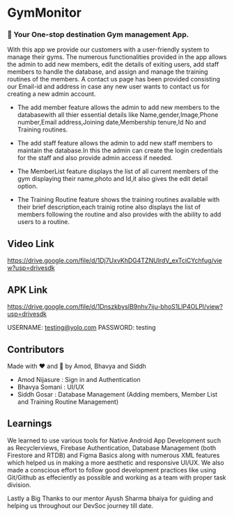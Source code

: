 # GymMonitor

### :rocket: Your One-stop destination Gym management App.

With this app we provide our customers with a user-friendly system to manage their gyms. The numerous functionalities provided in the app allows the admin to add new members, edit the details of exiting users,
add staff members to handle the database, and assign and manage the training routines of the members. A contact us page has been provided consisting our Email-id and address in case any new user wants to contact us for creating a new admin account.

* The add member feature allows the admin to add new members to the databasewith all thier essential details like Name,gender,Image,Phone number,Email address,Joining                 date,Membership tenure,Id No and Training routines.

* The add staff feature allows the admin to add new staff members to maintain the database.In this the admin can create the login credentials for the staff and also provide admin access if needed.

* The MemberList feature displays the list of all current members of the gym displaying their name,photo and Id,it also gives the edit detail option.

* The Training Routine feature shows the training routines available with their brief description,each trainig rotine also displays the list of members following the routine and also provides with the ability to add users to a routine.

## Video Link  
https://drive.google.com/file/d/1Dj7UxvKhDG4TZNUlrdV_exTciCYchfug/view?usp=drivesdk

## APK Link  
https://drive.google.com/file/d/1DnszkbysIB9nhv7iju-bhoS1LlP4OLPl/view?usp=drivesdk

USERNAME: testing@yolo.com
PASSWORD: testing

## Contributors
Made with :heart: and :muscle: by Amod, Bhavya and Siddh    
* Amod Nijasure : Sign in and Authentication  
* Bhavya Somani : UI/UX  
* Siddh Gosar : Database Management (Adding members, Member List and Training Routine Management)  


## Learnings
We learned to use various tools for Native Android App Development such as Recyclerviews, Firebase Authentication, Database Management (both Firestore and RTDB) and Figma Basics along with numerous XML features which helped us in making a more aesthetic and responsive UI/UX. We also made a conscious effort to follow good development practices like using Git/Github as effeciently as possible and working as a team with proper task division.

Lastly a Big Thanks to our mentor Ayush Sharma bhaiya for guiding and helping us throughout our DevSoc journey till date.
